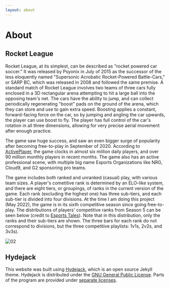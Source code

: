```yaml
---
layout: about
---
```


# About

<!--author-->

## Rocket League

Rocket League, at its simplest, can be described as "rocket powered car soccer." It was released
by Psyonix in July of 2015 as the successor of the less eloquently named "Supersonic Acrobatic
Rocket-Powered Battle-Cars," or SARP BC, which was released in 2008 and followed the same premise.
A standard match of Rocket League involves two teams of three cars fully enclosed in a 3D 
rectangular arena attempting to hit a large ball into the opposing team's net. The cars have the
ability to jump, and can collect periodically regenerating "boost" pads on the ground of the arena,
which they can store and use to gain extra speed. Boosting applies a constant, forward-facing force
on the car, so by jumping and angling the car upwards, the player can use boost to fly. The player
has full control of the car's rotation in all three dimensions, allowing for very precise aerial
movement after enough practice.

The game saw huge success, and saw an even bigger surge of popularity after becoming free-to-play
in September of 2020. According to [ActivePlayer][00], the game clocks in almost six million daily
players, and over 90 million monthly players in recent months. The game also has an active
professional scene, with multiple big name Esports Organizations like NRG, Cloud9, and G2
sponsoring pro teams.

The game includes both ranked and unranked (casual) play, with various team sizes. A player's
cometitive rank is determined by an ELO-like system, and there are eight tiers, or groupings, of 
ranks in the current version of the game. Each rank (excluding the highest one) has three
sub-tiers, and each sub-tier is divided into four divisions. At the time I am doing this project
(May 2022), the game is in its sixth competitive season since going free-to-play. The distributions
of players' competitive ranks from Season 5 can be seen below (credit to [Esports Tales][01]). Note
that in this distribution, only the ranks and their sub-tiers are shown. The three bars for each
rank do not correspond to divisions, but the three competitive playlists: 1v1s, 2v2s, and 3v3s).

![02]

## Hydejack

This website was built using [Hydejack][03], which is an open source Jekyll theme.
Hydejack is distributed under the [GNU General Public License][04].
Parts of the program are provided under [separate licenses][05].

[00]: https://activeplayer.io/rocket-league/
[01]: https://www.esportstales.com/rocket-league/seasonal-rank-distribution-and-players-percentage-by-tier
[02]: https://images.squarespace-cdn.com/content/v1/59af2189c534a58c97bd63b3/bbd07e16-17df-40d7-a9fe-2cbd50f823ea/Rocket+League+rank+distribution+Season+5.jpg

[03]: https://hydejack.com/
[04]: licenses/GPL-3.0.md
[05]: NOTICE.md